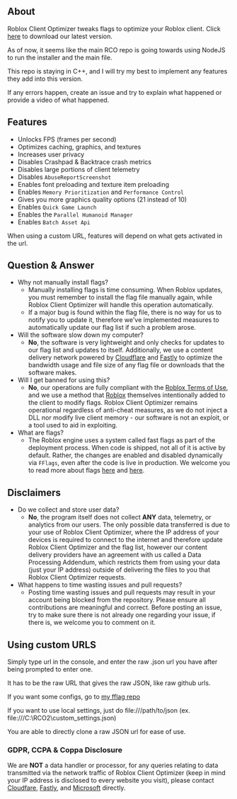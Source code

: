 ## About

Roblox Client Optimizer tweaks flags to optimize your Roblox client. Click [here](https://github.com/fheahdythdr/rco-but-it-uses-different-fflags/releases) to download our latest version.

As of now, it seems like the main RCO repo is going towards using NodeJS to run the installer and the main file.

This repo is staying in C++, and I will try my best to implement any features they add into this version.

If any errors happen, create an issue and try to explain what happened or provide a video of what happened.

## Features

- Unlocks FPS (frames per second)
- Optimizes caching, graphics, and textures
- Increases user privacy
- Disables Crashpad & Backtrace crash metrics
- Disables large portions of client telemetry
- Disables `AbuseReportScreenshot`
- Enables font preloading and texture item preloading
- Enables `Memory Prioritization` and `Performance Control`
- Gives you more graphics quality options (21 instead of 10)
- Enables `Quick Game Launch`
- Enables the `Parallel Humanoid Manager`
- Enables `Batch Asset Api`

When using a custom URL, features will depend on what gets activated in the url.

## Question & Answer

- Why not manually install flags?
  - Manually installing flags is time consuming. When Roblox updates, you must remember to install the flag file manually again, while Roblox Client Optimizer will handle this operation automatically.
  - If a major bug is found within the flag file, there is no way for us to notify you to update it, therefore we've implemented measures to automatically update our flag list if such a problem arose.
- Will the software slow down my computer?
  - **No**, the software is very lightweight and only checks for updates to our flag list and updates to itself. Additionally, we use a content delivery network powered by [Cloudflare](https://www.cloudflare.com) and [Fastly](https://www.fastly.com) to optimize the bandwidth usage and file size of any flag file or downloads that the software makes.
- Will I get banned for using this?
  - **No**, our operations are fully compliant with the [Roblox Terms of Use](https://help.roblox.com/hc/articles/115004647846-Roblox-Terms-of-Use), and we use a method that [Roblox](https://www.roblox.com) themselves intentionally added to the client to modify flags. Roblox Client Optimizer remains operational regardless of anti-cheat measures, as we do not inject a DLL nor modify live client memory - our software is not an exploit, or a tool used to aid in exploiting.
- What are flags?
  - The Roblox engine uses a system called fast flags as part of the deployment process. When code is shipped, not all of it is active by default. Rather, the changes are enabled and disabled dynamically via `FFlags`, even after the code is live in production. We welcome you to read more about flags [here](https://devforum.roblox.com/t/254517) and [here](https://github.com/MaximumADHD/Roblox-FFlag-Tracker).

## Disclaimers

- Do we collect and store user data?
  - **No**, the program itself does not collect **ANY** data, telemetry, or analytics from our users. The only possible data transferred is due to your use of Roblox Client Optimizer, where the IP address of your devices is required to connect to the internet and therefore update Roblox Client Optimizer and the flag list, however our content delivery providers have an agreement with us called a Data Processing Addendum, which restricts them from using your data (just your IP address) outside of delivering the files to you that Roblox Client Optimizer requests.
- What happens to time wasting issues and pull requests?
  - Posting time wasting issues and pull requests may result in your account being blocked from the repository. Please ensure all contributions are meaningful and correct. Before posting an issue, try to make sure there is not already one regarding your issue, if there is, we welcome you to comment on it.

## Using custom URLS

Simply type url in the console, and enter the raw .json url you have after being prompted to enter one.

It has to be the raw URL that gives the raw JSON, like raw github urls.

If you want some configs, go to [my fflag repo](https://github.com/fheahdythdr/rco-fflags)

If you want to use local settings, just do file:///path/to/json (ex. file:///C:\RCO2\custom_settings.json)

You are able to directly clone a raw JSON url for ease of use.

### GDPR, CCPA & Coppa Disclosure

We are **NOT** a data handler or processor, for any queries relating to data transmitted via the network traffic of Roblox Client Optimizer (keep in mind your IP address is disclosed to every website you visit), please contact [Cloudfare](https://www.cloudfare.com), [Fastly](https://www.fastly.com), and [Microsoft](https://www.microsoft.com) directly.
